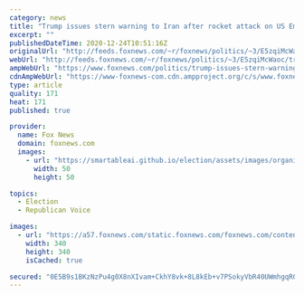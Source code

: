 ```yaml
---
category: news
title: "Trump issues stern warning to Iran after rocket attack on US Embassy in Baghdad"
excerpt: ""
publishedDateTime: 2020-12-24T10:51:16Z
originalUrl: "http://feeds.foxnews.com/~r/foxnews/politics/~3/E5zqiMcWaoc/trump-issues-stern-warning-to-iran-after-rocket-attack-on-us-embassy-in-baghdad"
webUrl: "http://feeds.foxnews.com/~r/foxnews/politics/~3/E5zqiMcWaoc/trump-issues-stern-warning-to-iran-after-rocket-attack-on-us-embassy-in-baghdad"
ampWebUrl: "https://www.foxnews.com/politics/trump-issues-stern-warning-to-iran-after-rocket-attack-on-us-embassy-in-baghdad.amp"
cdnAmpWebUrl: "https://www-foxnews-com.cdn.ampproject.org/c/s/www.foxnews.com/politics/trump-issues-stern-warning-to-iran-after-rocket-attack-on-us-embassy-in-baghdad.amp"
type: article
quality: 171
heat: 171
published: true

provider:
  name: Fox News
  domain: foxnews.com
  images:
    - url: "https://smartableai.github.io/election/assets/images/organizations/foxnews.com-50x50.jpg"
      width: 50
      height: 50

topics:
  - Election
  - Republican Voice

images:
  - url: "https://a57.foxnews.com/static.foxnews.com/foxnews.com/content/uploads/2018/09/340/340/demarche.jpg?ve=1&tl=1"
    width: 340
    height: 340
    isCached: true

secured: "0E5B9s1BKzNzPu4g0X8nXIvam+CkhY8vk+8L8kEb+v7PSokyVbR40UWmhgqR0oFyR26Q02jcVgj8e43X0qV3gbNEUFtjDe+BUyOoDBJu7KP5cF3IkSGebdWF8S7mSiRAcqB0/O0NG/Jbbb8WqvcOWKW4Dc/YdxuUaNH5v7UMSL4YanKhkpBqr1BoMDIkNyL+r/kZmPKqHyLFG3TOaoxnvVSu/rFpB6nOegrhyC2GXLt7Kqvze/M22qP9PtMDCw8GA/Vtenv519Y/NM5kliV671Rkod9tD7sN/QWSuSBljr7z6cxAprHDx7MQQ8JSEcZeZCYpAelU7iEaU10oXjqKODQ4ugYXmMsGrtZiQlbEk20=;Kix/Rg+3eECZYMlXtBWjcw=="
---
```


